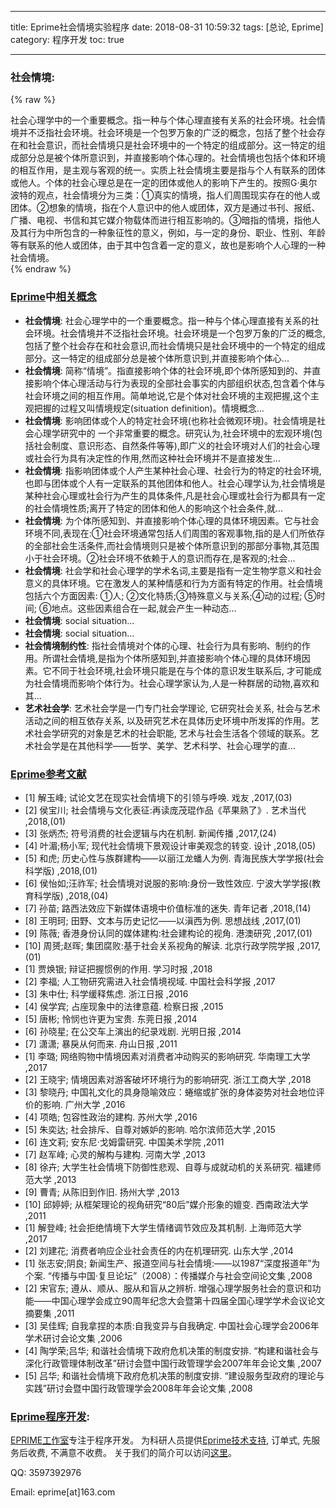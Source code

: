 
---
title: Eprime社会情境实验程序
date: 2018-08-31 10:59:32
tags: [总论, Eprime]
category: 程序开发
toc: true

---



<span></span>
<!-- more -->



### 社会情境:

{% raw %}
<div class="p1">社会心理学中的一个重要概念。指一种与个体心理直接有关系的社会环境。社会情境并不泛指社会环境。社会环境是一个包罗万象的广泛的概念，包括了整个社会存在和社会意识，而社会情境只是社会环境中的一个特定的组成部分。这一特定的组成部分总是被个体所意识到，并直接影响个体心理的。社会情境也包括个体和环境的相互作用，是主观与客观的统一。实质上社会情境主要是指与个人有联系的团体或他人。个体的社会心理总是在一定的团体或他人的影响下产生的。按照G·奥尔波特的观点，社会情境分为三类：①真实的情境，指人们周围现实存在的他人或团体。②想象的情境，指在个人意识中的他人或团体，双方是通过书刊、报纸、广播、电视、书信和其它媒介物载体而进行相互影响的。③暗指的情境，指他人及其行为中所包含的一种象征性的意义，例如，与一定的身份、职业、性别、年龄等有联系的他人或团体，由于其中包含着一定的意义，故也是影响个人心理的一种社会情境。</div>
{% endraw %}



### [Eprime](/tags/Eprime/)中[相关概念](/categories/程序开发)

- **社会情境**: 社会心理学中的一个重要概念。指一种与个体心理直接有关系的社会环境。社会情境并不泛指社会环境。社会环境是一个包罗万象的广泛的概念,包括了整个社会存在和社会意识,而社会情境只是社会环境中的一个特定的组成部分。这一特定的组成部分总是被个体所意识到,并直接影响个体心...
- **社会情境**: 简称“情境”。指直接影响个体的社会环境,即个体所感知到的、并直接影响个体心理活动与行为表现的全部社会事实的内部组织状态,包含着个体与社会环境之间的相互作用。简单地说,它是个体对社会环境的主观把握,这个主观把握的过程又叫情境规定(situation definition)。情境概念...
- **社会情境**: 影响团体或个人的特定社会环境(也称社会微观环境)。社会情境是社会心理学研究中的 一个非常重要的概念。研究认为,社会环境中的宏观环境(包括社会制度、意识形态、自然条件等等),即广义的社会环境对人们的社会心理或社会行为具有决定性的作用,然而这种社会环境并不是直接发生...
- **社会情境**: 指影响团体或个人产生某种社会心理、社会行为的特定的社会环境,也即与团体或个人有一定联系的其他团体和他人。社会心理学认为,社会情境是某种社会心理或社会行为产生的具体条件,凡是社会心理或社会行为都具有一定的社会情境性质;离开了特定的团体和他人的影响这个社会条件,就...
- **社会情境**: 为个体所感知到、并直接影响个体心理的具体环境因素。它与社会环境不同,表现在:①社会环境通常包括人们周围的客观事物,指的是人们所依存的全部社会生活条件,而社会情境则只是被个体所意识到的那部分事物,其范围小于社会环境。②社会环境不依赖于人的意识而存在,是客观的;社会...
- **社会情境**: 社会学和社会心理学的学术名词,主要是指有一定生物学意义和社会意义的具体环境。它在激发人的某种情感和行为方面有特定的作用。社会情境包括六个方面因素: ①人; ②文化特质;③特殊意义与关系;④动的过程; ⑤时间; ⑥地点。这些因素组合在一起,就会产生一种动态...
- **社会情境**: social situation...
- **社会情境**: social situation...
- **社会情境制约性**: 指社会情境对个体的心理、社会行为具有影响、制约的作用。所谓社会情境,是指为个体所感知到,并直接影响个体心理的具体环境因素。它不同于社会环境,社会环境只能是在与个体的意识发生联系后, 才可能成为社会情境而影响个体行为。社会心理学家认为,人是一种群居的动物,喜欢和其...
- **艺术社会学**: 艺术社会学是一门专门社会学理论, 它研究社会关系, 社会与艺术活动之间的相互依存关系, 以及研究艺术在具体历史环境中所发挥的作用。艺术社会学研究的对象是艺术的社会职能, 艺术与社会生活各个领域的联系。艺术社会学是在其他科学——哲学、美学、艺术科学、社会心理学的直...


### [Eprime](/tags/Eprime/)[参考文献](/categories/程序开发/)

- [1]  解玉峰; 试论文艺在现实社会情境下的引领与呼唤. 戏友 ,2017,(03)
- [2]  侯宝川; 社会情境与文化表征:再读庞茂琨作品《苹果熟了》. 艺术当代 ,2018,(01)
- [3]  张炳杰; 符号消费的社会逻辑与内在机制. 新闻传播 ,2017,(24)
- [4]  叶湄;杨小军; 现代社会情境下景观设计审美观念的转变. 设计 ,2018,(05)
- [5]  和虎; 历史心性与族群建构——以丽江龙蟠人为例. 青海民族大学学报(社会科学版) ,2018,(01)
- [6]  侯怡如;汪祚军; 社会情境对说服的影响:身份一致性效应. 宁波大学学报(教育科学版) ,2018,(04)
- [7]  孙苗; 路西法效应下新媒体语境中价值标准的迷失. 青年记者 ,2018,(14)
- [8]  王明珂; 田野、文本与历史记忆——以滇西为例. 思想战线 ,2017,(01)
- [9]  陈薇; 香港身份认同的媒体建构:社会建构论的视角. 港澳研究 ,2017,(01)
- [10]  周赟;赵晖; 集团腐败:基于社会关系视角的解读. 北京行政学院学报 ,2017,(01)
- [1]  贾焕银; 辩证把握惯例的作用. 学习时报 ,2018
- [2]  李福; 人工物研究需进入社会情境视域. 中国社会科学报 ,2017
- [3]  朱中仕; 科学缓释焦虑. 浙江日报 ,2016
- [4]  侯学宾; 占座现象中的法律意蕴. 检察日报 ,2015
- [5]  唐彬; 怜悯也许更为宝贵. 东莞日报 ,2014
- [6]  孙晓星; 在公交车上演出的纪录戏剧. 光明日报 ,2014
- [7]  潇潇; 暴戾从何而来. 舟山日报 ,2011
- [1]  李璐; 网络购物中情境因素对消费者冲动购买的影响研究. 华南理工大学 ,2017
- [2]  王晓宇; 情境因素对游客破坏环境行为的影响研究. 浙江工商大学 ,2018
- [3]  黎晓丹; 中国礼文化的具身隐喻效应：蜷缩或扩张的身体姿势对社会地位评价的影响. 广州大学 ,2016
- [4]  项皓; 包容性政治的建构. 苏州大学 ,2016
- [5]  朱奕达; 社会排斥、自尊对嫉妒的影响. 哈尔滨师范大学 ,2015
- [6]  连文莉; 安东尼·戈姆雷研究. 中国美术学院 ,2011
- [7]  赵军峰; 心灵的解构与建构. 河南大学 ,2013
- [8]  徐卉; 大学生社会情境下防御性悲观、自尊与成就动机的关系研究. 福建师范大学 ,2013
- [9]  曹青; 从陈旧到作旧. 扬州大学 ,2013
- [10]  邱婷婷; 从框架理论的视角研究“80后”媒介形象的嬗变. 西南政法大学 ,2011
- [1]  解登峰; 社会拒绝情境下大学生情绪调节效应及其机制. 上海师范大学 ,2017
- [2]  刘建花; 消费者响应企业社会责任的内在机理研究. 山东大学 ,2014
- [1]  张志安;阴良; 新闻生产、报道空间与社会情境:——以1987“深度报道年”为个案. “传播与中国·复旦论坛”（2008）：传播媒介与社会空间论文集 ,2008
- [2]  宋官东; 遵从、顺从、服从和盲从之辨析. 增强心理学服务社会的意识和功能——中国心理学会成立90周年纪念大会暨第十四届全国心理学学术会议论文摘要集 ,2011
- [3]  吴佳辉; 自我拿捏的本质:自我变异与自我确定. 中国社会心理学会2006年学术研讨会论文集 ,2006
- [4]  陶学荣;吕华; 和谐社会情境下政府危机决策的制度安排. “构建和谐社会与深化行政管理体制改革”研讨会暨中国行政管理学会2007年年会论文集 ,2007
- [5]  吕华; 和谐社会情境下政府危机决策的制度安排. “建设服务型政府的理论与实践”研讨会暨中国行政管理学会2008年年会论文集 ,2008


### [Eprime](/tags/Eprime/)[程序开发](/categories/程序开发/):
[EPRIME工作室](http://eprime.cn/)专注于程序开发。
为科研人员提供[Eprime技术支持](http://eprime.cn/2018/08/17/关于EPRIME工作室/), 订单式, 先服务后收费, 不满意不收费。
关于我们的简介可以访问[这里](http://eprime.cn/2018/08/17/关于EPRIME工作室/)。

QQ: 3597392976

Email: eprime[at]163.com


